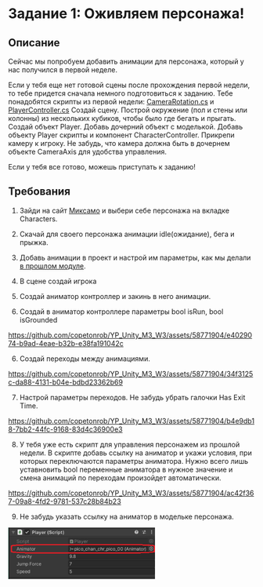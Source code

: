 # Задание 1: Оживляем персонажа!

## Описание

Сейчас мы попробуем добавить анимации для персонажа, который у нас получился в первой неделе.

Если у тебя еще нет готовой сцены после прохождения первой недели, то тебе придется сначала немного подготовиться к заданию. Тебе понадобятся скрипты из первой недели: [CameraRotation.cs](/CameraRotation.cs) и [PlayerController.cs](/PlayerController.cs)
Создай сцену. Построй окружение (пол и стены или колонны) из нескольких кубиков, чтобы было где бегать и прыгать. Создай объект Player. Добавь дочерний объект с моделькой. Добавь объекту Player скрипты и компонент CharacterController. Прикрепи камеру к игроку. Не забудь, что камера должна быть в дочернем объекте CameraAxis для удобства управления.

Если у тебя все готово, можешь приступать к заданию!

## Требования

1. Зайди на сайт [Миксамо](https://www.mixamo.com/) и выбери себе персонажа на вкладке Characters.

2. Скачай для своего персонажа анимации idle(ожидание), бега и прыжка.

3. Добавь анимации в проект и настрой им параметры, как мы делали [в прошлом модуле](https://github.com/copetonrob/YP_Unity_M2_W9/blob/main/Task1.md).

4. В сцене создай игрока
4. Создай аниматор контроллер и закинь в него анимации.

5. Создай в аниматор контроллере параметры bool isRun, bool isGrounded

https://github.com/copetonrob/YP_Unity_M3_W3/assets/58771904/e4029074-b9ad-4eae-b32b-e38fa191042c

6. Создай переходы между анимациями.

https://github.com/copetonrob/YP_Unity_M3_W3/assets/58771904/34f3125c-da88-4131-b04e-bdbd23362b69

7. Настрой параметры переходов. Не забудь убрать галочки Has Exit Time.

https://github.com/copetonrob/YP_Unity_M3_W3/assets/58771904/b4e9db18-7bb2-44fc-9168-83d4c36900e3

8. У тебя уже есть скрипт для управления персонажем из прошлой недели. В скрипте добавь ссылку на аниматор и укажи условия, при которых переключаются параметры аниматора. Нужно всего лишь уставновить bool переменные аниматора в нужное значение и смена анимаций по переходам произойдет автоматически.

https://github.com/copetonrob/YP_Unity_M3_W3/assets/58771904/ac42f367-09a8-4fd2-9781-537c28b84b23

9. Не забудь указать ссылку на аниматор в модельке персонажа.

<img src="https://github.com/copetonrob/YP_Unity_M3_W3/blob/main/img/img1.png" width="300"/>
